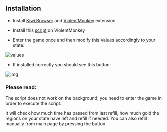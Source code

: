 
## Installation

- Install [Kiwi Browser][kiwi] and [ViolentMonkey][vm] extension

- Install this [script][myscript] on ViolentMonkey

- Enter the game once and then modify this Values accordingly to your state:

![values]

- If installed correctly you should see this button:

![img]


### Please read:

The script does not work on the background, you need to enter the game in order to execute the script.

It will check how much time has passed from last refill, how much gold the regions on your state have left and refill if needed. You can also refill manually from main page by pressing the button.

  
  

[kiwi]: https://play.google.com/store/apps/details?id=com.kiwibrowser.browser

[vm]: https://chrome.google.com/webstore/detail/violentmonkey/jinjaccalgkegednnccohejagnlnfdag

[myscript]: https://github.com/pbl0/refill_gold_rr/raw/master/RefillGold.user.js

[img]: https://raw.githubusercontent.com/pbl0/refill_gold_rr/master/screen.png

[values]: https://raw.githubusercontent.com/pbl0/refill_gold_rr/master/values.jpg
